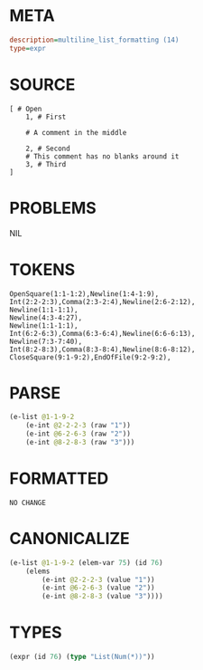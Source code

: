 # META
~~~ini
description=multiline_list_formatting (14)
type=expr
~~~
# SOURCE
~~~roc
[ # Open
	1, # First

	# A comment in the middle

	2, # Second
	# This comment has no blanks around it
	3, # Third
]
~~~
# PROBLEMS
NIL
# TOKENS
~~~zig
OpenSquare(1:1-1:2),Newline(1:4-1:9),
Int(2:2-2:3),Comma(2:3-2:4),Newline(2:6-2:12),
Newline(1:1-1:1),
Newline(4:3-4:27),
Newline(1:1-1:1),
Int(6:2-6:3),Comma(6:3-6:4),Newline(6:6-6:13),
Newline(7:3-7:40),
Int(8:2-8:3),Comma(8:3-8:4),Newline(8:6-8:12),
CloseSquare(9:1-9:2),EndOfFile(9:2-9:2),
~~~
# PARSE
~~~clojure
(e-list @1-1-9-2
	(e-int @2-2-2-3 (raw "1"))
	(e-int @6-2-6-3 (raw "2"))
	(e-int @8-2-8-3 (raw "3")))
~~~
# FORMATTED
~~~roc
NO CHANGE
~~~
# CANONICALIZE
~~~clojure
(e-list @1-1-9-2 (elem-var 75) (id 76)
	(elems
		(e-int @2-2-2-3 (value "1"))
		(e-int @6-2-6-3 (value "2"))
		(e-int @8-2-8-3 (value "3"))))
~~~
# TYPES
~~~clojure
(expr (id 76) (type "List(Num(*))"))
~~~